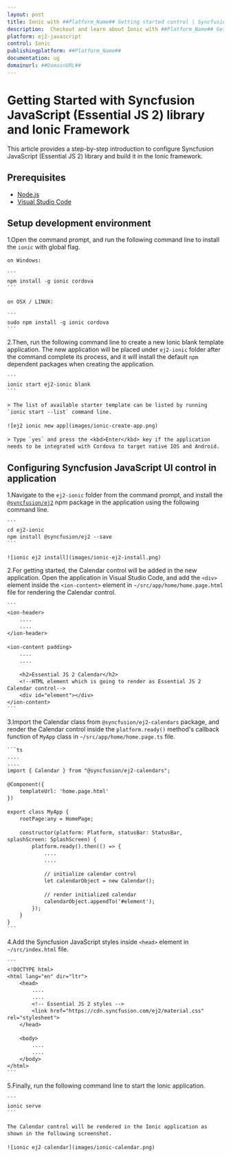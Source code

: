 ```yaml
---
layout: post
title: Ionic with ##Platform_Name## Getting started control | Syncfusion
description:  Checkout and learn about Ionic with ##Platform_Name## Getting started control of Syncfusion Essential JS 2 and more details.
platform: ej2-javascript
control: Ionic 
publishingplatform: ##Platform_Name##
documentation: ug
domainurl: ##DomainURL##
---
```


# Getting Started with Syncfusion JavaScript (Essential JS 2) library and Ionic Framework

This article provides a step-by-step introduction to configure Syncfusion JavaScript (Essential JS 2) library and build it in the Ionic framework.

## Prerequisites

* [Node.js](https://nodejs.org/en/)
* [Visual Studio Code](https://code.visualstudio.com/)

## Setup development environment

1.Open the command prompt, and run the following command line to install the `ionic` with global flag.

    on Windows:

    ```
    npm install -g ionic cordova
    ```

    on OSX / LINUX:

    ```
    sudo npm install -g ionic cordova
    ```

2.Then, run the following command line to create a new Ionic blank template application. The new application will be placed under `ej2-ionic` folder after the command complete its process, and it will install the default `npm` dependent packages when creating the application.

    ```
    ionic start ej2-ionic blank
    ```

    > The list of available starter template can be listed by running `ionic start --list` command line.

    ![ej2 ionic new app](images/ionic-create-app.png)

    > Type `yes` and press the <kbd>Enter</kbd> key if the application needs to be integrated with Cordova to target native IOS and Android.

## Configuring Syncfusion JavaScript UI control in application

1.Navigate to the `ej2-ionic` folder from the command prompt, and install the [`@syncfusion/ej2`](https://www.npmjs.com/package/@syncfusion/ej2) npm package in the application using the following command line.

    ```
    cd ej2-ionic
    npm install @syncfusion/ej2 --save
    ```

    ![ionic ej2 install](images/ionic-ej2-install.png)

2.For getting started, the Calendar control will be added in the new application. Open the application in Visual Studio Code, and add the `<div>` element inside the `<ion-content>` element in `~/src/app/home/home.page.html` file for rendering the Calendar control.

    ```
    <ion-header>
        ....
        ....
    </ion-header>

    <ion-content padding>
        ....
        ....

        <h2>Essential JS 2 Calendar</h2>
        <!--HTML element which is going to render as Essential JS 2 Calendar control-->
        <div id="element"></div>
    </ion-content>
    ```

3.Import the Calendar class from `@syncfusion/ej2-calendars` package, and render the Calendar control inside the `platform.ready()` method's callback function of `MyApp` class in `~/src/app/home/home.page.ts` file.

    ```ts
    ....
    ....
    import { Calendar } from "@syncfusion/ej2-calendars";

    @Component({
        templateUrl: 'home.page.html'
    })

    export class MyApp {
        rootPage:any = HomePage;

        constructor(platform: Platform, statusBar: StatusBar, splashScreen: SplashScreen) {
            platform.ready().then(() => {
                ....
                ....

                // initialize calendar control
                let calendarObject = new Calendar();

                // render initialized calendar
                calendarObject.appendTo('#element');
            });
        }
    }
    ```

4.Add the Syncfusion JavaScript styles inside `<head>` element in `~/src/index.html` file.

    ```
    <!DOCTYPE html>
    <html lang="en" dir="ltr">
        <head>
            ....
            ....
            <!-- Essential JS 2 styles -->
            <link href="https://cdn.syncfusion.com/ej2/material.css" rel="stylesheet">
        </head>

        <body>
            ....
            ....
        </body>
    </html>
    ```

5.Finally, run the following command line to start the Ionic application.

    ```
    ionic serve
    ```

    The Calendar control will be rendered in the Ionic application as shown in the following screenshot.

    ![ionic ej2 calendar](images/ionic-calendar.png)
